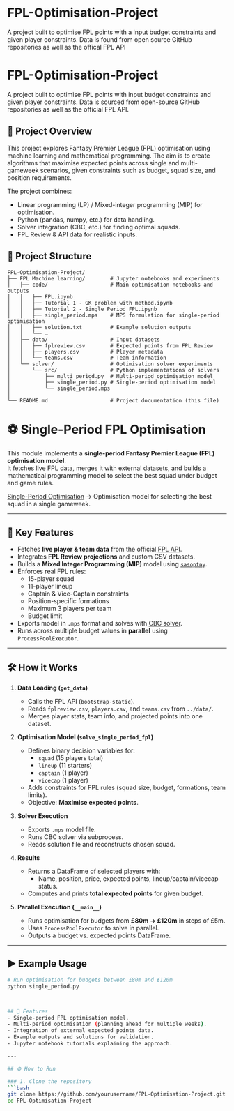 # FPL-Optimisation-Project
A project built to optimise FPL points with a input budget constraints and given player constraints. Data is found from open source GitHub repositories as well as the offical FPL API


# FPL-Optimisation-Project
A project built to optimise FPL points with input budget constraints and given player constraints. Data is sourced from open-source GitHub repositories as well as the official FPL API.  

## 📌 Project Overview
This project explores Fantasy Premier League (FPL) optimisation using machine learning and mathematical programming. The aim is to create algorithms that maximise expected points across single and multi-gameweek scenarios, given constraints such as budget, squad size, and position requirements.  

The project combines:  
- Linear programming (LP) / Mixed-integer programming (MIP) for optimisation.  
- Python (pandas, numpy, etc.) for data handling.  
- Solver integration (CBC, etc.) for finding optimal squads.  
- FPL Review & API data for realistic inputs.  

## 📂 Project Structure

```text
FPL-Optimisation-Project/
├── FPL Machine learning/        # Jupyter notebooks and experiments
│   ├── code/                    # Main optimisation notebooks and outputs
│   │   ├── FPL.ipynb
│   │   ├── Tutorial 1 - GK problem with method.ipynb
│   │   ├── Tutorial 2 - Single Period FPL.ipynb
│   │   ├── single_period.mps    # MPS formulation for single-period optimisation
│   │   ├── solution.txt         # Example solution outputs
│   │   └── …
│   ├── data/                    # Input datasets
│   │   ├── fplreview.csv        # Expected points from FPL Review
│   │   ├── players.csv          # Player metadata
│   │   └── teams.csv            # Team information
│   └── solver/                  # Optimisation solver experiments
│       └── src/                 # Python implementations of solvers
│           ├── multi_period.py  # Multi-period optimisation model
│           ├── single_period.py # Single-period optimisation model
│           └── single_period.mps
│
└── README.md                    # Project documentation (this file)
```

# ⚽ Single-Period FPL Optimisation

This module implements a **single-period Fantasy Premier League (FPL) optimisation model**.  
It fetches live FPL data, merges it with external datasets, and builds a mathematical programming model to select the best squad under budget and game rules.  

[Single-Period Optimisation](single_period.md) → Optimisation model for selecting the best squad in a single gameweek.

---

## 🔑 Key Features
- Fetches **live player & team data** from the official [FPL API](https://fantasy.premierleague.com/api/bootstrap-static/).
- Integrates **FPL Review projections** and custom CSV datasets.
- Builds a **Mixed Integer Programming (MIP)** model using [`sasoptpy`](https://sassoftware.github.io/sasoptpy/).
- Enforces real FPL rules:
  - 15-player squad
  - 11-player lineup
  - Captain & Vice-Captain constraints
  - Position-specific formations
  - Maximum 3 players per team
  - Budget limit
- Exports model in `.mps` format and solves with [CBC solver](https://github.com/coin-or/Cbc).
- Runs across multiple budget values in **parallel** using `ProcessPoolExecutor`.

---

## 🛠️ How it Works

1. **Data Loading (`get_data`)**
   - Calls the FPL API (`bootstrap-static`).
   - Reads `fplreview.csv`, `players.csv`, and `teams.csv` from `../data/`.
   - Merges player stats, team info, and projected points into one dataset.

2. **Optimisation Model (`solve_single_period_fpl`)**
   - Defines binary decision variables for:
     - `squad` (15 players total)
     - `lineup` (11 starters)
     - `captain` (1 player)
     - `vicecap` (1 player)
   - Adds constraints for FPL rules (squad size, budget, formations, team limits).
   - Objective: **Maximise expected points**.

3. **Solver Execution**
   - Exports `.mps` model file.
   - Runs CBC solver via subprocess.
   - Reads solution file and reconstructs chosen squad.

4. **Results**
   - Returns a DataFrame of selected players with:
     - Name, position, price, expected points, lineup/captain/vicecap status.
   - Computes and prints **total expected points** for given budget.

5. **Parallel Execution (`__main__`)**
   - Runs optimisation for budgets from **£80m → £120m** in steps of £5m.
   - Uses `ProcessPoolExecutor` to solve in parallel.
   - Outputs a budget vs. expected points DataFrame.

---

## ▶️ Example Usage

```bash
# Run optimisation for budgets between £80m and £120m
python single_period.py



## 🚀 Features
- Single-period FPL optimisation model.  
- Multi-period optimisation (planning ahead for multiple weeks).  
- Integration of external expected points data.  
- Example outputs and solutions for validation.  
- Jupyter notebook tutorials explaining the approach.  

---

## ⚙️ How to Run  

### 1. Clone the repository  
```bash
git clone https://github.com/yourusername/FPL-Optimisation-Project.git
cd FPL-Optimisation-Project

